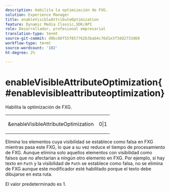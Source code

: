 ```yaml
---
description: Habilita la optimización de FXG.
solution: Experience Manager
title: enableVisibleAttributeOptimization
feature: Dynamic Media Classic,SDK/API
role: Desarrollador, profesional empresarial
translation-type: tm+mt
source-git-commit: d0bc88f55f857762b3bab4c76d1e3f3dd2733d60
workflow-type: tm+mt
source-wordcount: '102'
ht-degree: 2%

---
```



# enableVisibleAttributeOptimization{#enablevisibleattributeoptimization}

Habilita la optimización de FXG.

<table id="simpletable_FDE0D8786BC747AF87A336452500E695"> 
 <tr class="strow"> 
  <td class="stentry"> <p><span class="codeph"> &amp;enableVisibleAttributeOptimization</span> </p> </td> 
  <td class="stentry"> <p>0|1 </p></td> 
 </tr> 
</table>

Elimina los elementos cuya visibilidad se establece como falsa en FXG mientras pasa este FXG, lo que a su vez reduce el tiempo de procesamiento de FXG. Aunque elimina solo aquellos elementos con visibilidad como falsos que no afectarían a ningún otro elemento en FXG. Por ejemplo, si hay texto en `Path` y la visibilidad de `Path` se establece como falsa, no se elimina de FXG aunque este modificador esté habilitado porque el texto debe dibujarse en esta ruta.

El valor predeterminado es 1.
